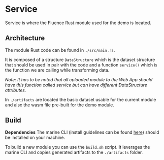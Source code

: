 # Service

Service is where the Fluence Rust module used for the demo is located.

## Architecture 

The module Rust code can be found in `./src/main.rs`. 

It is composed of a structure `DataStructure` which is the dataset structure that should be used
in pair with the code and a function `service()` which is the function we are calling while 
transforming data.

_Note: It has to be noted that all uploaded module to the Web App should have this function called
service but can have different DataStructure attributes._

In `./artifacts` are located the basic dataset usable for the current module and also the wasm file 
pre-built for the demo module.

## Build

**Dependencies**
The marine CLI (install guidelines can be found [here](https://doc.fluence.dev/docs/tutorials_tutorials/recipes_setting_up))
should be installed on your machine.

To build a new module you can use the `build.sh` script. It leverages the marine CLI and copies 
generated artifacts to the `./artifacts` folder.
